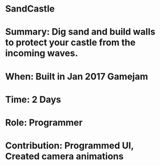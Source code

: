 # SandCastle
# Summary: Dig sand and build walls to protect your castle from the incoming waves. 
# When: Built in Jan 2017 Gamejam
# Time: 2 Days
# Role: Programmer
# Contribution: Programmed UI, Created camera animations

